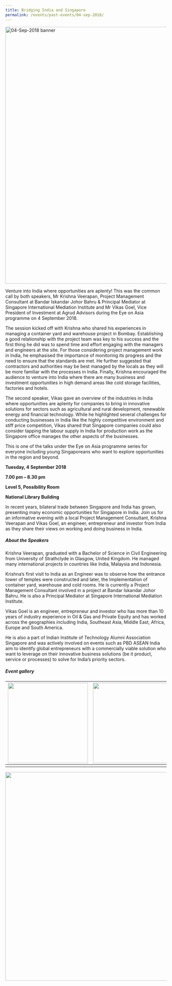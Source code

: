 ```yaml
---
title: Bridging India and Singapore
permalink: /events/past-events/04-sep-2018/
---
```


<img src="\images\past-events\04-Sep-2018\banner.jpg" alt="04-Sep-2018 banner" style="width:800px;" />

Venture into India where opportunities are aplenty! This was the common call by both speakers, Mr Krishna Veerapan, Project Management Consultant at Bandar Iskandar Johor Bahru & Principal Mediator at Singapore International Mediation Institute and Mr Vikas Goel, Vice President of Investment at Agrud Advisors during the Eye on Asia programme on 4 September 2018.

The session kicked off with Krishna who shared his experiences in managing a container yard and warehouse project in Bombay. Establishing a good relationship with the project team was key to his success and the first thing he did was to spend time and effort engaging with the managers and engineers at the site. For those considering project management work in India, he emphasised the importance of monitoring its progress and the need to ensure that the standards are met. He further suggested that contractors and authorities may be best managed by the locals as they will be more familiar with the processes in India. Finally, Krishna encouraged the audience to venture into India where there are many business and investment opportunities in high demand areas like cold storage facilities, factories and hotels.

The second speaker, Vikas gave an overview of the industries in India where opportunities are aplenty for companies to bring in innovative solutions for sectors such as agricultural and rural development, renewable energy and financial technology. While he highlighted several challenges for conducting businesses in India like the highly competitive environment and stiff price competition, Vikas shared that Singapore companies could also consider tapping the labour supply in India for production work as the Singapore office manages the other aspects of the businesses.

This is one of the talks under the Eye on Asia programme series for everyone including young Singaporeans who want to explore opportunities in the region and beyond.

**Tuesday, 4 September 2018**

**7.00 pm – 8.30 pm**

**Level 5, Possibility Room**

**National Library Building**

In recent years, bilateral trade between Singapore and India has grown, presenting many economic opportunities for Singapore in India. Join us for an informative evening with a local Project Management Consultant, Krishna Veerapan and Vikas Goel, an engineer, entrepreneur and investor from India as they share their views on working and doing business in India.

##### **About the Speakers**

Krishna Veerapan, graduated with a Bachelor of Science in Civil Engineering from University of Strathclyde in Glasgow, United Kingdom. He managed many international projects in countries like India, Malaysia and Indonesia.

Krishna’s first visit to India as an Engineer was to observe how the entrance tower of temples were constructed and later, the Implementation of container yard, warehouse and cold rooms. He is currently a Project Management Consultant involved in a project at Bandar Iskandar Johor Bahru. He is also a Principal Mediator at Singapore International Mediation Institute.

Vikas Goel is an engineer, entrepreneur and investor who has more than 10 years of industry experience in Oil & Gas and Private Equity and has worked across the geographies including India, Southeast Asia, Middle East, Africa, Europe and South America.

He is also a part of Indian Institute of Technology Alumni Association Singapore and was actively involved on events such as PBD ASEAN India aim to identify global entrepreneurs with a commercially viable solution who want to leverage on their innovative business solutions (be it product, service or processes) to solve for India’s priority sectors.

##### **Event gallery**

| <a href="\images\past-events\04-Sep-2018\image-1.jpg"><img src="\images\past-events\04-Sep-2018\image-1.jpg" style="width:250px;" /></a> | <a href="\images\past-events\04-Sep-2018\image-2.jpg"><img src="\images\past-events\04-Sep-2018\image-2.jpg" style="width:250px;" /></a> | <a href="\images\past-events\04-Sep-2018\image-3.jpg"><img src="\images\past-events\04-Sep-2018\image-3.jpg" style="width:250px;" /></a> |
| ------------------------------------------------------------ | ------------------------------------------------------------ | ------------------------------------------------------------ |
|                                                              |                                                              |                                                              |
<img src="\images\past-events\04-Sep-2018\edm.jpg" style="width:650px;" />

